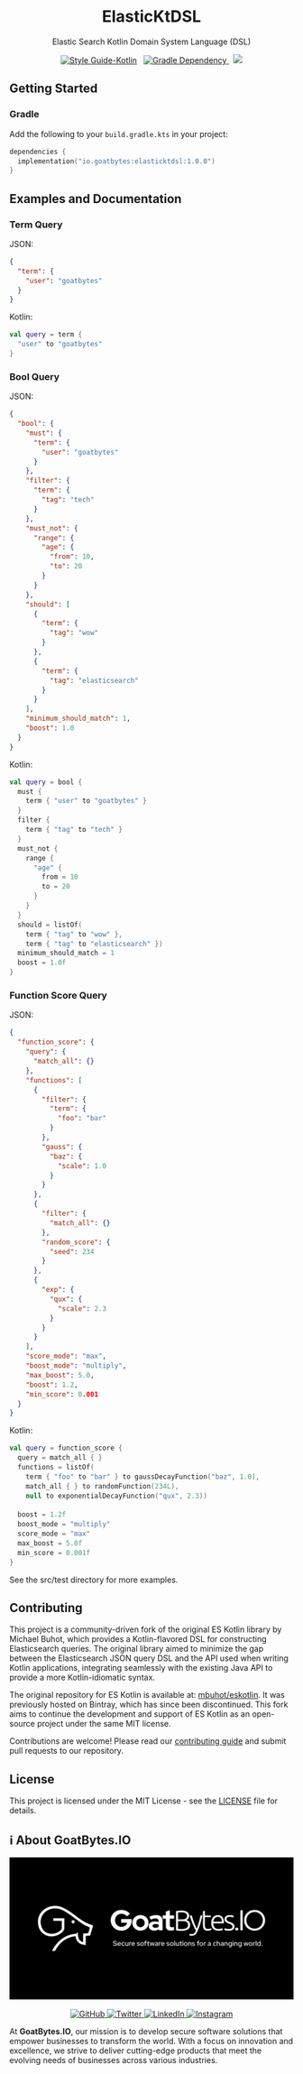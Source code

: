 <h1 align="center">ElasticKtDSL</h1>
<p align="center">Elastic Search Kotlin Domain System Language (DSL)</p>
<p align="center">
  <a href="https://styles.goatbytes.io/lang/kotlin" rel="nofollow"><img src="https://camo.githubusercontent.com/34245d68512303db48f18811c9b2ad041f7adcbba984a358ab6fdbd8e8f0cd0f/68747470733a2f2f696d672e736869656c64732e696f2f62616467652f5374796c6525323047756964652d4b6f746c696e2d3746353246462e7376673f7374796c653d666c6174266c6162656c436f6c6f723d626c61636b26636f6c6f723d374635324646266c6f676f3d6b6f746c696e" alt="Style Guide-Kotlin" data-canonical-src="https://img.shields.io/badge/Style%20Guide-Kotlin-7F52FF.svg?style=flat&amp;labelColor=black&amp;color=7F52FF&amp;logo=kotlin" style="max-width: 100%;"></a>
  &nbsp;
<a href="https://central.sonatype.com/namespace/io.goatbytes">
<img src="https://img.shields.io/badge/-io.goatbytes:elasticktdsl:1.0.0-%230037FF?style=flat-square&logo=gradle" alt="Gradle Dependency" />
</a>
  &nbsp;
  <img src="https://img.shields.io/badge/Platform-JVM-red" />
</p>

## Getting Started

### Gradle

Add the following to your `build.gradle.kts` in your project:

```kotlin
dependencies {
  implementation("io.goatbytes:elasticktdsl:1.0.0")
}
```

## Examples and Documentation

### Term Query

JSON:

```json
{
  "term": {
    "user": "goatbytes"
  }
}
```

Kotlin:

```kotlin
val query = term {
  "user" to "goatbytes"
}
```

### Bool Query

JSON:

```json
{
  "bool": {
    "must": {
      "term": {
        "user": "goatbytes"
      }
    },
    "filter": {
      "term": {
        "tag": "tech"
      }
    },
    "must_not": {
      "range": {
        "age": {
          "from": 10,
          "to": 20
        }
      }
    },
    "should": [
      {
        "term": {
          "tag": "wow"
        }
      },
      {
        "term": {
          "tag": "elasticsearch"
        }
      }
    ],
    "minimum_should_match": 1,
    "boost": 1.0
  }
}
```

Kotlin:

```kotlin
val query = bool {
  must {
    term { "user" to "goatbytes" }
  }
  filter {
    term { "tag" to "tech" }
  }
  must_not {
    range {
      "age" {
        from = 10
        to = 20
      }
    }
  }
  should = listOf(
    term { "tag" to "wow" },
    term { "tag" to "elasticsearch" })
  minimum_should_match = 1
  boost = 1.0f
}

```

### Function Score Query

JSON:

```json
{
  "function_score": {
    "query": {
      "match_all": {}
    },
    "functions": [
      {
        "filter": {
          "term": {
            "foo": "bar"
          }
        },
        "gauss": {
          "baz": {
            "scale": 1.0
          }
        }
      },
      {
        "filter": {
          "match_all": {}
        },
        "random_score": {
          "seed": 234
        }
      },
      {
        "exp": {
          "qux": {
            "scale": 2.3
          }
        }
      }
    ],
    "score_mode": "max",
    "boost_mode": "multiply",
    "max_boost": 5.0,
    "boost": 1.2,
    "min_score": 0.001
  }
}
```

Kotlin:

```kotlin
val query = function_score {
  query = match_all { }
  functions = listOf(
    term { "foo" to "bar" } to gaussDecayFunction("baz", 1.0),
    match_all { } to randomFunction(234L),
    null to exponentialDecayFunction("qux", 2.3))

  boost = 1.2f
  boost_mode = "multiply"
  score_mode = "max"
  max_boost = 5.0f
  min_score = 0.001f
}
```

See the src/test directory for more examples.

## Contributing

This project is a community-driven fork of the original ES Kotlin library by Michael Buhot, which
provides a Kotlin-flavored DSL for constructing Elasticsearch queries. The original library aimed to
minimize the gap between the Elasticsearch JSON query DSL and the API used when writing Kotlin
applications, integrating seamlessly with the existing Java API to provide a more Kotlin-idiomatic
syntax.

The original repository for ES Kotlin is available at: [mbuhot/eskotlin](eskotlin). It was
previously hosted on Bintray, which has since been discontinued. This fork aims to continue the
development and support of ES Kotlin as an open-source project under the same MIT license.

Contributions are welcome! Please read our [contributing guide](CONTRIBUTING.md) and submit pull
requests to our repository.

## License

This project is licensed under the MIT License - see the [LICENSE](LICENSE) file for details.

## ℹ️ About GoatBytes.IO <a name="about"></a>

![GoatBytesLogo](.art/banner.webp)

<p align="center">
<a href="https://github.com/goatbytes" target="_blank">
    <img src="https://img.shields.io/badge/GitHub-GoatBytes-181717?logo=github" alt="GitHub">
</a>
<a href="https://twitter.com/goatbytes" target="_blank">
    <img src="https://img.shields.io/badge/Twitter-GoatBytes-1DA1F2?logo=twitter" alt="Twitter">
</a>
<a href="https://www.linkedin.com/company/goatbytes" target="_blank">
    <img src="https://img.shields.io/badge/LinkedIn-GoatBytes-0077B5?logo=linkedin" alt="LinkedIn">
</a>
<a href="https://www.instagram.com/goatbytes.io/" target="_blank">
    <img src="https://img.shields.io/badge/Instagram-GoatBytes.io-E4405F?logo=instagram" alt="Instagram">
</a>
</p>

At **GoatBytes.IO**, our mission is to develop secure software solutions that empower businesses to
transform the world. With a focus on innovation and excellence, we strive to deliver cutting-edge
products that meet the evolving needs of businesses across various industries.

[eskotlin]: https://github.com/mbuhot/eskotlin